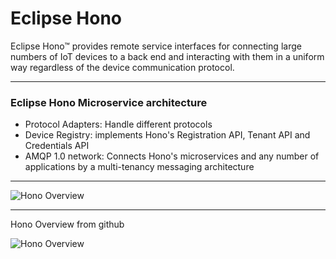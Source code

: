 # Eclipse Hono 

Eclipse Hono™ provides remote service interfaces for connecting large numbers of IoT devices to a back 
end and interacting with them in a uniform way regardless of the device communication protocol. 

---

### Eclipse Hono Microservice architecture

- Protocol Adapters: Handle different protocols
- Device Registry: implements Hono's Registration API, Tenant API and Credentials API
- AMQP 1.0 network: Connects Hono's microservices and any number of applications by a multi-tenancy
        messaging architecture

---



![Hono Overview](http://www.eclipse.org/hono/images/hono_landing_page.svg)

---
Hono Overview from github

![Hono Overview](http://www.eclipse.org/hono/images/hono_landing_page.svg)


